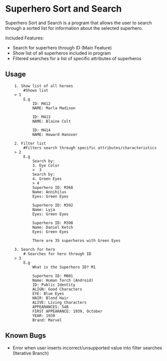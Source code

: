 # Superhero Sort and Search

Superhero Sort and Search is a program that allows the user to search through a sorted list for information about the selected superhero.

Included Features:
- Search for superhero through ID (Main Feature)
- Show list of all superheros included in program
- Filtered searches for a list of specific attributes of superheros

## Usage
```
    1. Show list of all heroes
        #Shows list
    > 1
        E.g
            ID: M412 
            NAME: Marla Madison
        
            ID: M413 
            NAME: Blaine Colt
        
            ID: M414 
            NAME: Howard Hanover
```
```
    2. Filter list
        #Filters search through specific attributes/characteristics
    > 2
        E.g
            Search by:
            3. Eye Color
            >  3
            Search by:
            4. Green Eyes
            > 4
            Superhero ID: M368
            Name: Annihilus
            Eyes: Green Eyes
        
            Superhero ID: M392
            Name: Lyja
            Eyes: Green Eyes
        
            Superhero ID: M398
            Name: Daniel Ketch
            Eyes: Green Eyes
             
            There are 35 superheros with Green Eyes
```
```
    3. Search for hero
        # Searches for hero through ID
    > 3
        E.g
            What is the Superhero ID? M1

            Superhero ID: M001
            Name: Human Torch (Android)
            ID: Public Identity
            ALIGN: Good Characters
            EYE: Blue Eyes
            HAIR: Blond Hair
            ALIVE: Living Characters
            APPEARANCES: 548
            FIRST APPEARANCE: 1939, October
            YEAR: 1939
            Brand: Marvel
```

## Known Bugs
- Error when user inserts incorrect/unsupported value into filter searches (Iterative Branch)